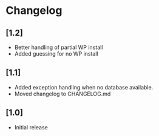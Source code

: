 # Changelog

## [1.2]

* Better handling of partial WP install
* Added guessing for no WP install

## [1.1]

* Added exception handling when no database available.
* Moved changelog to CHANGELOG.md

## [1.0]

* Initial release
